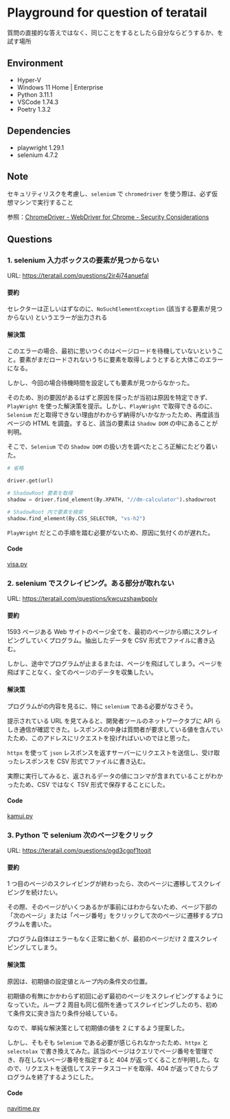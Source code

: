 # Playground for question of teratail

質問の直接的な答えではなく、同じことをするとしたら自分ならどうするか、を試す場所

## Environment

-   Hyper-V
-   Windows 11 Home | Enterprise
-   Python 3.11.1
-   VSCode 1.74.3
-   Poetry 1.3.2

## Dependencies

-   playwright 1.29.1
-   selenium 4.7.2

## Note

セキュリティリスクを考慮し、`selenium` で `chromedriver` を使う際は、必ず仮想マシンで実行すること

参照：[ChromeDriver - WebDriver for Chrome - Security Considerations](https://chromedriver.chromium.org/security-considerations)

## Questions

### 1. selenium 入力ボックスの要素が見つからない

URL: <https://teratail.com/questions/2ir4j74anuefal>

#### 要約

セレクターは正しいはずなのに、`NoSuchElementException` (該当する要素が見つからない) というエラーが出力される

#### 解決策

このエラーの場合、最初に思いつくのはページロードを待機していないということ。要素がまだロードされないうちに要素を取得しようとすると大体このエラーになる。

しかし、今回の場合待機時間を設定しても要素が見つからなかった。

そのため、別の要因があるはずと原因を探ったが当初は原因を特定できず、`PlayWright` を使った解決策を提示。しかし、`PlayWright` で取得できるのに、`Selenium` だと取得できない理由がわからず納得がいかなかったため、再度該当ページの HTML を調査。すると、該当の要素は `Shadow DOM` の中にあることが判明。

そこで、`Selenium` での `Shadow DOM` の扱い方を調べたところ正解にたどり着いた。

```python
# 省略

driver.get(url)

# ShadowRoot 要素を取得
shadow = driver.find_element(By.XPATH, "//dm-calculator").shadowroot

# ShadowRoot 内で要素を検索
shadow.find_element(By.CSS_SELECTOR, "vs-h2")

```

`PlayWright` だとこの手順を踏む必要がないため、原因に気付くのが遅れた。

#### Code

[visa.py](/src/visa.py)

### 2. selenium でスクレイピング。ある部分が取れない

URL: <https://teratail.com/questions/kwcuzshawbpplv>

#### 要約

1593 ページある Web サイトのページ全てを、最初のページから順にスクレイピングしていくプログラム。抽出したデータを CSV 形式でファイルに書き込む。

しかし、途中でプログラムが止まるまたは、ページを飛ばしてしまう。ページを飛ばすことなく、全てのページのデータを収集したい。

#### 解決策

プログラムがの内容を見るに、特に `selenium` である必要がなさそう。

提示されている URL を見てみると、開発者ツールのネットワークタブに API らしき通信が確認できた。レスポンスの中身は質問者が要求している値を含んでいたため、このアドレスにリクエストを投げればいいのではと思った。

`httpx` を使って `json` レスポンスを返すサーバーにリクエストを送信し、受け取ったレスポンスを CSV 形式でファイルに書き込む。

実際に実行してみると、返されるデータの値にコンマが含まれていることがわかったため、CSV ではなく TSV 形式で保存することにした。

#### Code

[kamui.py](/src/kamui.py)

### 3. Python で selenium 次のページをクリック

URL: <https://teratail.com/questions/pgd3cgpf1toqit>

#### 要約

1 つ目のページのスクレイピングが終わったら、次のページに遷移してスクレイピングを続けたい。

その際、そのページがいくつあるかが事前にはわからないため、ページ下部の「次のページ」または「ページ番号」をクリックして次のページに遷移するプログラムを書いた。

プログラム自体はエラーもなく正常に動くが、最初のページだけ 2 度スクレイピングしてしまう。

#### 解決策

原因は、初期値の設定値とループ内の条件文の位置。

初期値の有無にかかわらず初回に必ず最初のページをスクレイピングするようになっていた。ループ 2 周目も同じ個所を通ってスクレイピングしたのち、初めて条件文に突き当たり条件分岐している。

なので、単純な解決策として初期値の値を 2 にするよう提案した。

しかし、そもそも `Selenium` である必要が感じられなかったため、`httpx` と `selectolax` で書き換えてみた。該当のページはクエリでページ番号を管理でき、存在しないページ番号を指定すると 404 が返ってくることが判明した。なので、リクエストを送信してステータスコードを取得、404 が返ってきたらプログラムを終了するようにした。

#### Code

[navitime.py](/src/navitime.py)
